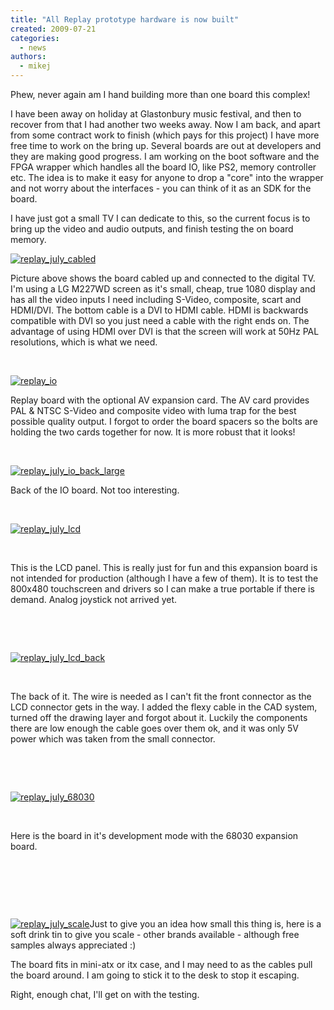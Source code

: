 ```yaml
---
title: "All Replay prototype hardware is now built"
created: 2009-07-21
categories: 
  - news
authors: 
  - mikej
---
```


Phew, never again am I hand building more than one board this complex!

I have been away on holiday at Glastonbury music festival, and then to recover from that I had another two weeks away. Now I am back, and apart from some contract work to finish (which pays for this project) I have more free time to work on the bring up. Several boards are out at developers and they are making good progress. I am working on the boot software and the FPGA wrapper which handles all the board IO, like PS2, memory controller etc. The idea is to make it easy for anyone to drop a "core" into the wrapper and not worry about the interfaces - you can think of it as an SDK for the board.

I have just got a small TV I can dedicate to this, so the current focus is to bring up the video and audio outputs, and finish testing the on board memory. 

[![replay_july_cabled](@assets/images/replay_july_cabled.jpg)](http://fpgaarcade.com/wp4/wp-content/uploads/2015/06/replay_july_cabled.jpg)

Picture above shows the board cabled up and connected to the digital TV. I'm using a LG M227WD screen as it's small, cheap, true 1080 display and has all the video inputs I need including S-Video, composite, scart and HDMI/DVI. The bottom cable is a DVI to HDMI cable. HDMI is backwards compatible with DVI so you just need a cable with the right ends on. The advantage of using HDMI over DVI is that the screen will work at 50Hz PAL resolutions, which is what we need.

 

[![replay_io](@assets/images/replay_io.jpg)](http://fpgaarcade.com/wp4/wp-content/uploads/2015/06/replay_io.jpg)

Replay board with the optional AV expansion card. The AV card provides PAL & NTSC S-Video and composite video with luma trap for the best possible quality output. I forgot to order the board spacers so the bolts are holding the two cards together for now. It is more robust that it looks!

 

[![replay_july_io_back_large](@assets/images/replay_july_io_back_large.jpg)](http://fpgaarcade.com/wp4/wp-content/uploads/2015/06/replay_july_io_back_large.jpg)

Back of the IO board. Not too interesting.

 

[![replay_july_lcd](@assets/images/replay_july_lcd.jpg)](http://fpgaarcade.com/wp4/wp-content/uploads/2015/06/replay_july_lcd.jpg)

 

This is the LCD panel. This is really just for fun and this expansion board is not intended for production (although I have a few of them). It is to test the 800x480 touchscreen and drivers so I can make a true portable if there is demand. Analog joystick not arrived yet.

 

 

[![replay_july_lcd_back](@assets/images/replay_july_lcd_back.jpg)](http://fpgaarcade.com/wp4/wp-content/uploads/2015/06/replay_july_lcd_back.jpg)

 

The back of it. The wire is needed as I can't fit the front connector as the LCD connector gets in the way. I added the flexy cable in the CAD system, turned off the drawing layer and forgot about it. Luckily the components there are low enough the cable goes over them ok, and it was only 5V power which was taken from the small connector.

 

 

[![replay_july_68030](@assets/images/replay_july_68030.jpg)](http://fpgaarcade.com/wp4/wp-content/uploads/2015/06/replay_july_68030.jpg)

 

Here is the board in it's development mode with the 68030 expansion board.

 

 

 

[![replay_july_scale](@assets/images/replay_july_scale.jpg)](http://fpgaarcade.com/wp4/wp-content/uploads/2015/06/replay_july_scale.jpg)Just to give you an idea how small this thing is, here is a soft drink tin to give you scale - other brands available - although free samples always appreciated :) 

The board fits in mini-atx or itx case, and I may need to as the cables pull the board around. I am going to stick it to the desk to stop it escaping. 

Right, enough chat, I'll get on with the testing.
